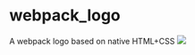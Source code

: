 # webpack_logo
A webpack logo based on native HTML+CSS
<img src="https://github.com/sean2772689070/webpack_logo/assets/104501126/e81f490c-d104-48b2-aaf1-c7d953ec7ad0
">

